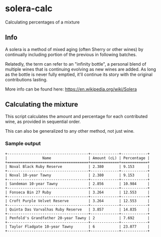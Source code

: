 # solera-calc

Calculating percentages of a mixture

## Info

A solera is a method of mixed aging (often Sherry or other wines) by
continually including portion of the previous in following batches.

Relatedly, the term can refer to an "infinity bottle", a personal blend of
multiple wines that is continuing evolving as new wines are added. As long as
the bottle is never fully emptied, it'll continue its story with the original
contributions lasting.

More info can be found here: https://en.wikipedia.org/wiki/Solera

## Calculating the mixture

This script calculates the amount and percentage for each contributed wine,
as provided in sequential order.

This can also be generalized to any other method, not just wine.

### Sample output

```
+-------------------------------------+-------------+------------+
|                Name                 | Amount (cL) | Percentage |
+=====================================+=============+============+
| Noval Black Ruby Reserve            | 2.380       | 9.153      |
+-------------------------------------+-------------+------------+
| Noval 10-year Tawny                 | 2.380       | 9.153      |
+-------------------------------------+-------------+------------+
| Sandeman 10-year Tawny              | 2.856       | 10.984     |
+-------------------------------------+-------------+------------+
| Fonseca Bin 27 Ruby                 | 3.264       | 12.553     |
+-------------------------------------+-------------+------------+
| Croft Purple Velvet Reserve         | 3.264       | 12.553     |
+-------------------------------------+-------------+------------+
| Quinta Das Varvalhas Ruby Reserve   | 3.857       | 14.835     |
+-------------------------------------+-------------+------------+
| Penfold's Grandfather 20-year Tawny | 2           | 7.692      |
+-------------------------------------+-------------+------------+
| Taylor Fladgate 10-year Tawny       | 6           | 23.077     |
+-------------------------------------+-------------+------------+
```
